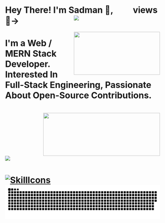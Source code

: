 # Hey There! I'm Sadman 👋, ㅤㅤ views👀-><img width="280" align="right" src="https://profile-counter.glitch.me/SADMAN30102001SAKIB/count.svg"/>

<img align="right" width="280" height="140" src="https://github-readme-stats.vercel.app/api/top-langs/?username=SADMAN30102001SAKIB&layout=compact&theme=radical"/>
<h1>I'm a Web / MERN Stack Developer. Interested In Full-Stack Engineering, Passionate About Open-Source Contributions.<h1/>
<img align="right" width="380" height="140" src="https://github-readme-streak-stats.herokuapp.com/?user=SADMAN30102001SAKIB&theme=radical"/>
<img align="left" width="400" src="https://github-readme-stats.vercel.app/api?username=SADMAN30102001SAKIB&show_icons=true&hide_title=true&count_private=true&theme=radical"/>
<br/><br/><br/><br/><br/>

[![SkillIcons](https://skillicons.dev/icons?i=html,css,js,py,vscode,twitter,stackoverflow,regex,powershell,netlify,matlab,linux,linkedin,heroku,githubactions,github,git,django,discord,codepen,webpack,vite,vercel,ts,threejs,tailwind,svg,sass,replit,redux,redis,react,pug,postman,postgres,php,nodejs,nginx,mysql,mongodb,md,latex,kubernetes,jquery,jest,jenkins,java,idea,graphql,gatsby,firebase,express,docker,bots,devto,cloudflare,cpp,c,bootstrap,bash,babel,aws,astro,arduino,ansible)](https://skillicons.dev)
<img src="https://github.com/SADMAN30102001SAKIB/SADMAN30102001SAKIB/blob/main/github-contribution-grid-snake.svg"/>
